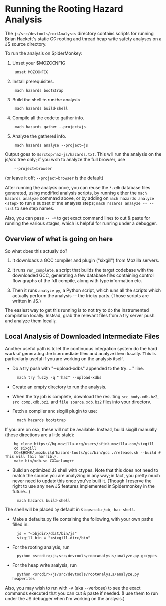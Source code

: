 # Running the Rooting Hazard Analysis

The `js/src/devtools/rootAnalysis` directory contains scripts for running Brian
Hackett's static GC rooting and thread heap write safety analyses on a JS
source directory.

To run the analysis on SpiderMonkey:

1. Unset your $MOZCONFIG

        unset MOZCONFIG

2. Install prerequisites.

        mach hazards bootstrap

3. Build the shell to run the analysis.

        mach hazards build-shell

4. Compile all the code to gather info.

        mach hazards gather --project=js

5. Analyze the gathered info.

        mach hazards analyze --project=js

Output goes to `$srctop/haz-js/hazards.txt`. This will run the analysis on the js/src
tree only; if you wish to analyze the full browser, use

        --project=browser

(or leave it off; `--project=browser` is the default)

After running the analysis once, you can reuse the `*.xdb` database files
generated, using modified analysis scripts, by running either the `mach hazards
analyze` command above, or by adding on `mach hazards analyze <step>` to
run a subset of the analysis steps; `mach hazards analyze -- --list` to see
step names.

Also, you can pass `-- -v` to get exact command lines to cut & paste for running
the various stages, which is helpful for running under a debugger.

## Overview of what is going on here

So what does this actually do?

1.  It downloads a GCC compiler and plugin ("sixgill") from Mozilla servers.

2. It runs `run_complete`, a script that builds the target codebase with the
    downloaded GCC, generating a few database files containing control flow
    graphs of the full compile, along with type information etc.

3.  Then it runs `analyze.py`, a Python script, which runs all the scripts
    which actually perform the analysis -- the tricky parts.
    (Those scripts are written in JS.)

The easiest way to get this running is to not try to do the instrumented
compilation locally. Instead, grab the relevant files from a try server push
and analyze them locally.

## Local Analysis of Downloaded Intermediate Files

Another useful path is to let the continuous integration system do the hard
work of generating the intermediate files and analyze them locally. This is
particularly useful if you are working on the analysis itself.

* Do a try push with "--upload-xdbs" appended to the try: ..." line.

        mach try fuzzy -q "'haz" --upload-xdbs


* Create an empty directory to run the analysis.

* When the try job is complete, download the resulting `src_body.xdb.bz2`,
`src_comp.xdb.bz2`, and `file_source.xdb.bz2` files into your directory.

* Fetch a compiler and sixgill plugin to use:

        mach hazards bootstrap

If you are on osx, these will not be available. Instead, build sixgill manually
(these directions are a little stale):

        hg clone https://hg.mozilla.org/users/sfink_mozilla.com/sixgill
        cd sixgill
        CC=$HOME/.mozbuild/hazard-tools/gcc/bin/gcc ./release.sh --build # This will fail horribly.
        make bin/xdb.so CXX=clang++

* Build an optimized JS shell with ctypes. Note that this does not need to
match the source you are analyzing in any way; in fact, you pretty much never
need to update this once you've built it. (Though I reserve the right to use
any new JS features implemented in Spidermonkey in the future...)

        mach hazards build-shell


The shell will be placed by default in `$topsrcdir/obj-haz-shell`.

* Make a defaults.py file containing the following, with your own paths filled in:

        js = "<objdir>/dist/bin/js"
        sixgill_bin = "<sixgill-dir>/bin"

* For the rooting analysis, run

        python <srcdir>/js/src/devtools/rootAnalysis/analyze.py gcTypes

* For the heap write analysis, run

        python <srcdir>/js/src/devtools/rootAnalysis/analyze.py heapwrites

Also, you may wish to run with -v (aka --verbose) to see the exact commands
executed that you can cut & paste if needed. (I use them to run under the JS
debugger when I'm working on the analysis.)
